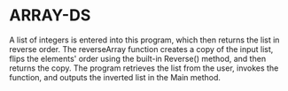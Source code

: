 # ARRAY-DS
A list of integers is entered into this program, which then returns the list in reverse order.  The reverseArray function creates a copy of the input list, flips the elements' order using the built-in Reverse() method, and then returns the copy.  The program retrieves the list from the user, invokes the function, and outputs the inverted list in the Main method.
